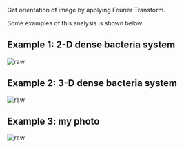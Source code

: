 Get orientation of image by applying Fourier Transform.

Some examples of this analysis is shown below.

## Example 1: 2-D dense bacteria system

![raw](https://github.com/ZLoverty/Python-GUI/blob/master/orientationFT/img/FT_2.png)

## Example 2: 3-D dense bacteria system

![raw](https://github.com/ZLoverty/Python-GUI/blob/master/orientationFT/img/FT_3.png)

## Example 3: my photo

![raw](https://github.com/ZLoverty/Python-GUI/blob/master/orientationFT/img/FT_4.png)
